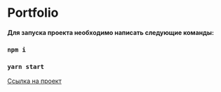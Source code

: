 # Portfolio

#### Для запуска проекта необходимо написать следующие команды:

### `npm i`
### `yarn start`

[Ссылка на проект](https://saytkhanov.github.io/) 
